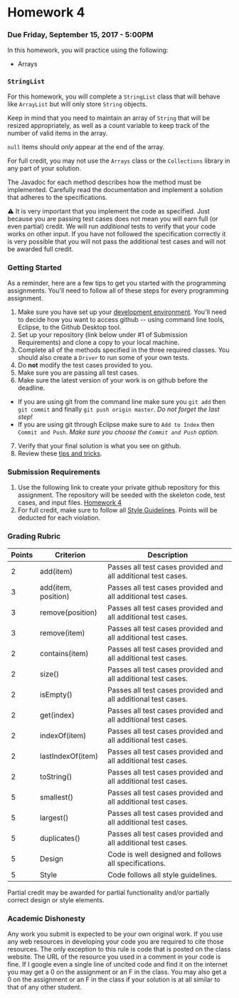 Homework 4
==========

### Due Friday, September 15, 2017 - 5:00PM

In this homework, you will practice using the following:

- Arrays

### `StringList`

For this homework, you will complete a `StringList` class that will behave like `ArrayList` but will only store `String` objects.

Keep in mind that you need to maintain an array of `String` that will be resized appropriately, as well as a count variable to keep track of the
number of valid items in the array.

`null` items should *only* appear at the end of the array. 

For full credit, you may not use the `Arrays` class or the `Collections` library in any part of your solution.

The Javadoc for each method describes how the method must be implemented. Carefully read the documentation and implement a solution that adheres to the specifications.

:warning: It is very important that you implement the code as specified. Just because you are passing test cases does not mean you will earn full (or even partial) credit. We will run *additional* tests to verify that your code works on other input. If you have not followed the specification correctly it is very possible that you will not pass the additional test cases and will not be awarded full credit.

### Getting Started

As a reminder, here are a few tips to get you started with the programming assignments. You'll need to follow all of these steps for every programming assignment.

1. Make sure you have set up your [development environment](https://github.com/CS514-F17/notes/blob/master/Admin/devenvironment.md). You'll need to decide how you want to access github -- using command line tools, Eclipse, to the Github Desktop tool.
2. Set up your repository (link below under #1 of Submission Requirements) and clone a copy to your local machine.
3. Complete all of the methods specified in the three required classes. You should also create a `Driver` to run some of your own tests. 
4. Do **not** modify the test cases provided to you.
5. Make sure you are passing all test cases.
6. Make sure the latest version of your work is on github before the deadline.
  - If you are using git from the command line make sure you `git add` then `git commit` and finally `git push origin master`. *Do not forget the last step!*
  - If you are using git through Eclipse make sure to `Add to Index` then `Commit and Push`. *Make sure you choose the `Commit and Push` option.*
7. Verify that your final solution is what you see on github.
8. Review these [tips and tricks](https://github.com/CS514-F17/notes/blob/master/Admin/tips.md).

### Submission Requirements

1. Use the following link to create your private github repository for this assignment. The repository will be seeded with the skeleton code, test cases, and input files. [Homework 4](https://classroom.github.com/a/5s7NEfPg)
2. For full credit, make sure to follow all [Style Guidelines](https://github.com/CS514-F17/notes/blob/master/Admin/style.md). Points will be deducted for each violation.

### Grading Rubric

| Points | Criterion | Description |
| ------ | -------- | -------- |  
| 2 | add(item) | Passes all test cases provided and all additional test cases. |
| 3 | add(item, position) | Passes all test cases provided and all additional test cases. |
| 3 | remove(position) | Passes all test cases provided and all additional test cases. |
| 3 | remove(item) | Passes all test cases provided and all additional test cases. |
| 2 | contains(item) | Passes all test cases provided and all additional test cases. |
| 2 | size() | Passes all test cases provided and all additional test cases. |
| 2 | isEmpty() | Passes all test cases provided and all additional test cases. |
| 2 | get(index) | Passes all test cases provided and all additional test cases. |
| 2 | indexOf(item) | Passes all test cases provided and all additional test cases. |
| 2 | lastIndexOf(item) | Passes all test cases provided and all additional test cases. |
| 2 | toString() | Passes all test cases provided and all additional test cases. |
| 5 | smallest() | Passes all test cases provided and all additional test cases. |
| 5 | largest() | Passes all test cases provided and all additional test cases. |
| 5 | duplicates() | Passes all test cases provided and all additional test cases. |
| 5 | Design  | Code is well designed and follows all specifications. |
| 5 | Style | Code follows all style guidelines. |

Partial credit may be awarded for partial functionality and/or partially correct design or style elements.

### Academic Dishonesty

Any work you submit is expected to be your own original work. If you use any web resources in developing your code you are required to cite those resources. The only exception to this rule is code that is posted on the class website. The URL of the resource you used in a comment in your code is fine. If I google even a single line of uncited code and find it on the internet you may get a 0 on the assignment or an F in the class. You may also get a 0 on the assignment or an F in the class if your solution is at all similar to that of any other student.
